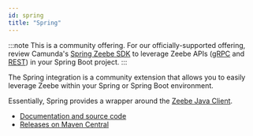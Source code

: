 ```yaml
---
id: spring
title: "Spring"
---
```


:::note
This is a community offering. For our officially-supported offering, review Camunda's [Spring Zeebe SDK](/apis-tools/spring-zeebe-sdk/getting-started.md) to leverage Zeebe APIs ([gRPC](docs/apis-tools/zeebe-api/grpc.md) and [REST](/apis-tools/zeebe-api-rest/zeebe-api-rest-overview.md)) in your Spring Boot project.
:::

The Spring integration is a community extension that allows you to easily leverage Zeebe within your Spring or Spring Boot environment.

Essentially, Spring provides a wrapper around the [Zeebe Java Client](/apis-tools/java-client/index.md).

- [Documentation and source code](https://github.com/camunda-community-hub/spring-zeebe/)
- [Releases on Maven Central](https://search.maven.org/artifact/io.camunda/spring-zeebe-starter/)
